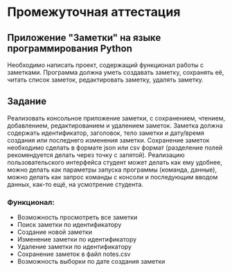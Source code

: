 # Промежуточная аттестация
## Приложение "Заметки" на языке программирования Python
Необходимо написать проект, содержащий функционал работы с заметками.
Программа должна уметь создавать заметку, сохранять её, читать список
заметок, редактировать заметку, удалять заметку.
## Задание ##
Реализовать консольное приложение заметки, с сохранением, чтением,
добавлением, редактированием и удалением заметок. Заметка должна
содержать идентификатор, заголовок, тело заметки и дату/время создания
или последнего изменения заметки. Сохранение заметок необходимо сделать
в формате json или csv формат (разделение полей рекомендуется делать через
точку с запятой). Реализацию пользовательского интерфейса студент может
делать как ему удобнее, можно делать как параметры запуска программы
(команда, данные), можно делать как запрос команды с консоли и
последующим вводом данных, как-то ещё, на усмотрение студента.
### Функционал:
- Возможность просмотреть все заметки
- Поиск заметки по идентификатору
- Создание новой заметки
- Изменение заметки по идентификатору
- Удаление заметки по идентификатору
- Сохранение заметок в файл notes.csv
- Возможность выборки по дате создания заметки